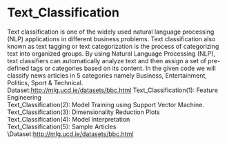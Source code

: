 # Text_Classification

Text classification is one of the widely used natural language processing (NLP) applications in different business problems.
Text classification also known as text tagging or text categorization is the process of categorizing text into organized groups. By using Natural Language Processing (NLP), text classifiers can automatically analyze text and then assign a set of pre-defined tags or categories based on its content.
In the given code we will classify news articles in 5 categories namely Business, Entertainment, Politics, Sport & Technical.\
Dataset:http://mlg.ucd.ie/datasets/bbc.html
Text_Classification(1): Feature Engineering\
Text_Classification(2): Model Training using Support Vector Machine.\
Text_Classification(3): Dimensionality Reduction Plots\
Text_Classification(4): Model Interpretation\
Text_Classification(5): Sample Articles\
\Dataset:http://mlg.ucd.ie/datasets/bbc.html
